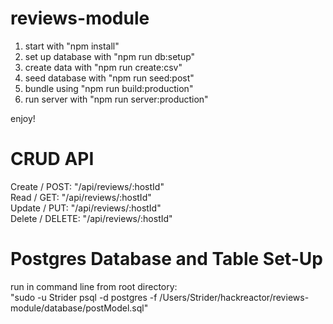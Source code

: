 # reviews-module

1. start with "npm install"
2. set up database with "npm run db:setup"
3. create data with "npm run create:csv"
4. seed database with "npm run seed:post"
5. bundle using "npm run build:production"
6. run server with "npm run server:production"

enjoy!

# CRUD API
 Create / POST:   "/api/reviews/:hostId"  
 Read / GET:      "/api/reviews/:hostId"  
 Update / PUT:    "/api/reviews/:hostId"  
 Delete / DELETE: "/api/reviews/:hostId"  

 # Postgres Database and Table Set-Up
 run in command line from root directory:   
 "sudo -u Strider psql -d postgres -f /Users/Strider/hackreactor/reviews-module/database/postModel.sql"